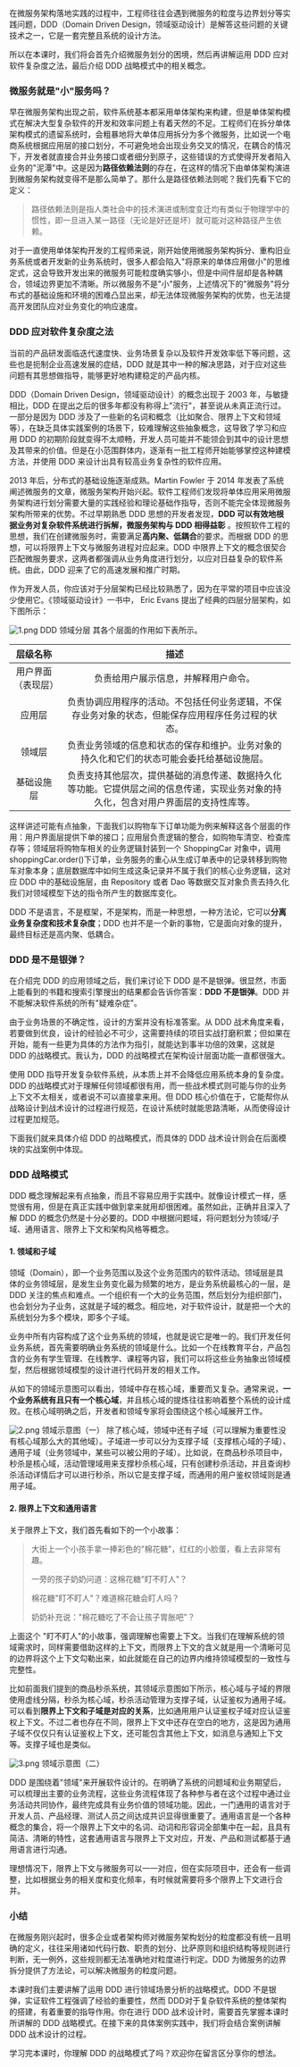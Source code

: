 在微服务架构落地实践的过程中，工程师往往会遇到微服务的粒度与边界划分等实践问题，DDD（Domain Driven Design，领域驱动设计）是解答这些问题的关键技术之一，它是一套完整且系统的设计方法。

所以在本课时，我们将会首先介绍微服务划分的困境，然后再讲解运用 DDD 应对软件复杂度之法，最后介绍 DDD 战略模式中的相关概念。

### 微服务就是"小"服务吗？

早在微服务架构出现之前，软件系统基本都采用单体架构来构建，但是单体架构模式在解决大型复杂软件的开发和效率问题上有着天然的不足。工程师们在拆分单体架构模式的遗留系统时，会粗暴地将大单体应用拆分为多个微服务，比如说一个电商系统根据应用层的接口划分，不可避免地会出现业务交叉的情况，在耦合的情况下，开发者就直接合并业务接口或者细分到原子，这些错误的方式使得开发者陷入业务的"泥潭"中。这是因为**路径依赖法则**的存在，在这样的情况下由单体架构演进到微服务架构就变得不是那么简单了。那什么是路径依赖法则呢？我们先看下它的定义：
> 路径依赖法则是指人类社会中的技术演进或制度变迁均有类似于物理学中的惯性，即一旦进入某一路径（无论是好还是坏）就可能对这种路径产生依赖。

对于一直使用单体架构开发的工程师来说，刚开始使用微服务架构拆分、重构旧业务系统或者开发新的业务系统时，很多人都会陷入"将原来的单体应用做小"的思维定式，这会导致开发出来的微服务可能粒度确实够小，但是中间件层却是各种耦合，领域边界更加不清晰。所以微服务不是"小"服务，上述情况下的"微服务"将分布式的基础设施和环境的困难凸显出来，却无法体现微服务架构的优势，也无法提高开发团队应对业务变化的响应速度。

### DDD 应对软件复杂度之法

当前的产品研发面临迭代速度快、业务场景复杂以及软件开发效率低下等问题，这些也是扼制企业高速发展的症结，DDD 就是其中一种的解决思路，对于应对这些问题有其思想做指导，能够更好地构建稳定的产品内核。

DDD（Domain Driven Design，领域驱动设计）的概念出现于 2003 年，与敏捷相比，DDD 在提出之后的很多年都没有称得上"流行"，甚至说从未真正流行过。一部分是因为 DDD 涉及了一些新的名词和概念（比如聚合、限界上下文和领域等），在缺乏具体实践案例的场景下，较难理解这些抽象概念，这导致了学习和应用 DDD 的初期阶段就变得不太顺畅，开发人员可能并不能领会到其中的设计思想及其带来的价值。但是在小范围群体内，逐渐有一批工程师开始能够掌控这种建模方法，并使用 DDD 来设计出具有较高业务复杂性的软件应用。

2013 年后，分布式的基础设施逐渐成熟。Martin Fowler 于 2014 年发表了系统阐述微服务的文章，微服务架构开始兴起。软件工程师们发现将单体应用采用微服务架构进行划分需要大量的实践经验和理论基础作指导，否则不能完全体现微服务架构所带来的优势。不过早期熟悉 DDD 思想的开发者发现，**DDD 可以有效地根据业务对复杂软件系统进行拆解，微服务架构与 DDD 相得益彰** 。按照软件工程的思想，我们在创建微服务时，需要满足**高内聚、低耦合**的要求。而根据 DDD 的思想，可以将限界上下文与微服务进程对应起来。DDD 中限界上下文的概念很契合匹配微服务要求，这两者都强调从业务角度进行划分，以应对日益复杂的软件系统。由此，DDD 迎来了它的高速发展和推广时期。

作为开发人员，你应该对于分层架构已经比较熟悉了，因为在平常的项目中应该没少使用它。《领域驱动设计》一书中， Eric Evans 提出了经典的四层分层架构，如下图所示：

<Image alt="1.png" src="https://s0.lgstatic.com/i/image/M00/2F/DE/Ciqc1F8ICWKAWH1KAADBphxNKvM178.png"/>  
DDD 领域分层
其各个层面的作用如下表所示。

| **层级名称**  |                               **描述**                               |
|:---------:|:------------------------------------------------------------------:|
| 用户界面（表现层） |                         负责给用户展示信息，并解释用户命令。                         |
|    应用层    |         负责协调应用程序的活动。不包括任何业务逻辑，不保存业务对象的状态，但能保存应用程序任务过程的状态。          |
|    领域层    |           负责业务领域的信息和状态的保存和维护。业务对象的持久化和它们的状态可能会委托给基础设施层。            |
|   基础设施层   | 负责支持其他层次，提供基础的消息传递、数据持久化等功能。它提供层之间的信息传递，实现业务对象的持久化，包含对用户界面层的支持性库等。 |

这样讲述可能有点抽象，下面我们以购物车下订单功能为例来解释这各个层面的作用：用户界面层提供下单的接口；应用层负责逻辑的整合，如购物车清空、检查库存等；领域层将购物车相关的业务逻辑封装到一个 ShoppingCar 对象中，调用 shoppingCar.order()下订单，业务服务的重心从生成订单表中的记录转移到购物车对象本身；底层数据库中如何生成这条记录并不属于我们的核心业务逻辑，这对应 DDD 中的基础设施层，由 Repository 或者 Dao 等数据交互对象负责去持久化我们对领域模型下达的指令所产生的数据库变化。

DDD 不是语言，不是框架，不是架构，而是一种思想，一种方法论，它可以**分离业务复杂度和技术复杂度**；DDD 也并不是一个新的事物，它是面向对象的提升，最终目标还是高内聚、低耦合。

### DDD 是不是银弹？

在介绍完 DDD 的应用领域之后，我们来讨论下 DDD 是不是银弹。很显然，市面上能看到的书籍和搜索引擎搜出的结果都会告诉你答案：**DDD 不是银弹**。DDD 并不能解决软件系统的所有"疑难杂症"。

由于业务场景的不确定性，设计的方案并没有标准答案。从 DDD 战术角度来看，若要做到优良，设计的经验必不可少，这需要持续的项目实战打磨积累；但如果在开始，能有一些更为具体的方法作为指引，就能达到事半功倍的效果，这就是 DDD 的战略模式。我认为，DDD 的战略模式在架构设计层面功能一直都很强大。

使用 DDD 指导开发复杂软件系统，从本质上并不会降低应用系统本身的复杂度。DDD 的战略模式对于理解任何领域都很有用，而一些战术模式则可能与你的业务上下文不太相关，或者说不可以直接拿来用。但 DDD 核心价值在于，它能帮你从战略设计到战术设计的过程进行规范，在设计系统时就能思路清晰，从而使得设计过程更加规范。

下面我们就来具体介绍 DDD 的战略模式，而具体的 DDD 战术设计则会在后面模块的实战案例中体现。

### DDD 战略模式

DDD 概念理解起来有点抽象，而且不容易应用于实践中。就像设计模式一样，感觉很有用，但是在真正实践中做到拿来就用却很困难。虽然如此，正确并且深入了解 DDD 的概念仍然是十分必要的。DDD 中根据问题域，将问题划分为领域/子域、通用语言、限界上下文和架构风格等概念。

#### 1. 领域和子域

领域（Domain），即一个业务范围以及这个业务范围内的软件活动。领域层是具体的业务领域层，是发生业务变化最为频繁的地方，是业务系统最核心的一层，是 DDD 关注的焦点和难点。一个组织有一个大的业务范围，然后划分为组织部门，也会划分为子业务，这就是子域的概念。相应地，对于软件设计，就是把一个大的系统划分为多个模块，即多个子域。

业务中所有内容构成了这个业务系统的领域，也就是说它是唯一的。我们开发任何业务系统，首先需要明确业务系统的领域是什么。比如一个在线教育平台，产品包含的业务有学生管理、在线教学、课程等内容，我们可以将这些业务抽象出领域模型，然后根据领域模型的设计进行代码开发的相关工作。

从如下的领域示意图可以看出，领域中存在核心域，重要而又复杂。通常来说，**一个业务系统有且只有一个核心域**，并且核心域的提炼往往影响着整个系统的设计成败。在核心域明确之后，开发者和领域专家将会围绕这个核心域展开工作。

<Image alt="2.png" src="https://s0.lgstatic.com/i/image/M00/2F/DE/Ciqc1F8ICaSAfJzpAAMWB0c5GBg079.png"/>  
领域示意图（一）
除了核心域，领域中还有子域（可以理解为重要性没有核心域那么大的其他域）。子域进一步可以分为支撑子域（支撑核心域的子域）、通用子域（业务领域中，某些可以被公用的子域）。比如说，在商品秒杀项目中，秒杀是核心域，活动管理域用来支撑秒杀核心域，只有创建秒杀活动，并且查询秒杀活动详情后才可以进行秒杀，所以它是支撑子域，而通用的用户鉴权领域则是通用子域。

#### 2. 限界上下文和通用语言

关于限界上下文，我们首先看如下的一个小故事：
> 大街上一个小孩手拿一捧彩色的"棉花糖"，红红的小脸蛋，看上去非常有趣。  
>
> 一旁的孩子奶奶问道：这棉花糖"盯不盯人"？  
>
> 棉花糖"盯不盯人"？难道棉花糖会盯人吗？  
>
> 奶奶补充说："棉花糖吃了不会让孩子胃胀吧"？

上面这个 "盯不盯人"的小故事，强调理解也需要上下文。当我们在理解系统的领域需求时，同样需要借助这样的上下文，而限界上下文的含义就是用一个清晰可见的边界将这个上下文勾勒出来，如此就能在自己的边界内维持领域模型的一致性与完整性。

比如前面我们提到的商品秒杀系统，其领域示意图如下所示，核心域与子域的界限使用虚线分隔，秒杀为核心域，秒杀活动管理为支撑子域，认证鉴权为通用子域。可以看到**限界上下文和子域是对应的关系**，比如通用用户认证鉴权子域对应认证鉴权上下文。不过二者也存在不同，限界上下文中还存在空白的地方，这是因为通用子域不仅仅只有认证鉴权上下文，还可能包含其他上下文，如消息与通知上下文等。支撑子域也是类似。

<Image alt="3.png" src="https://s0.lgstatic.com/i/image/M00/2F/DE/Ciqc1F8ICeaAPgvMAALoLbd-V-0404.png"/>  
领域示意图（二）

DDD 是围绕着"领域"来开展软件设计的。在明确了系统的问题域和业务期望后，可以梳理出主要的业务流程，这些业务流程体现了各种参与者在这个过程中通过业务活动共同协作，最终完成具有业务价值的领域功能。因此，一门通用的语言对于开发人员、产品经理、测试人员之间达成共识显得很重要了。通用语言是一个各种概念的集合，将一个限界上下文中的名词、动词和形容词全部集中在一起，且具有简洁、清晰的特性，这套通用语言与限界上下文对应，开发、产品和测试都基于通用语言进行沟通。

理想情况下，限界上下文与微服务可以一一对应，但在实际项目中，还会有一些调整，比如根据业务的相关度和变化频率，有时候就需要将多个限界上下文进行合并。

### 小结

在微服务刚兴起时，很多企业或者架构师对微服务架构划分的粒度都没有统一且明确的定义，往往采用诸如代码行数、职责的划分、比萨原则和组织结构等规则进行判断，无一例外，这些规则都无法准确地对粒度进行判定。DDD 为微服务的边界拆分提供了方法论，可以解决微服务的粒度问题。

本课时我们主要讲解了运用 DDD 进行领域场景分析的战略模式。DDD 不是银弹，实证软件工程强调了经验的重要性，然而 DDD对于复杂软件系统的整体架构的搭建，有着重要的指导作用。你在进行 DDD 战术设计时，需要首先掌握本课时所讲解的 DDD 战略模式。在接下来的具体案例实践中，我们将会结合案例讲解 DDD 战术设计的过程。

学习完本课时，你理解 DDD 的战略模式了吗？欢迎你在留言区分享你的想法。
